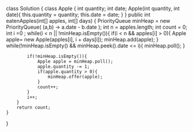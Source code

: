 
class Solution {
    class Apple { 
        int quantity; 
        int date; 
        Apple(int quantity, int date){
            this.quantity = quantity; 
            this.date = date;
        }
    }
    public int eatenApples(int[] apples, int[] days) {
        PriorityQueue<Apple> minHeap = new PriorityQueue<Apple>(
            (a,b) -> a.date - b.date
        );
        int n = apples.length;
        int count = 0;
        int i =0 ;
        while(i < n || !minHeap.isEmpty()){
            if(i < n && apples[i] > 0){
                Apple apple= new Apple(apples[i], i + days[i]);
                minHeap.add(apple);
            }
            while(!minHeap.isEmpty() && minHeap.peek().date <= i){
                minHeap.poll();
            }
            
            if(!minHeap.isEmpty()){
                Apple apple = minHeap.poll();
                apple.quantity -= 1;
                if(apple.quantity > 0){
                    minHeap.offer(apple);
                }
                count++;
            }
            i++;
        }
        return count;
    }
}